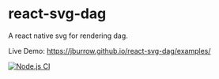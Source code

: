 # react-svg-dag

A react native svg for rendering dag.

Live Demo: https://jburrow.github.io/react-svg-dag/examples/

[![Node.js CI](https://github.com/jburrow/react-svg-dag/actions/workflows/node.js.yml/badge.svg)](https://github.com/jburrow/react-svg-dag/actions/workflows/node.js.yml)
